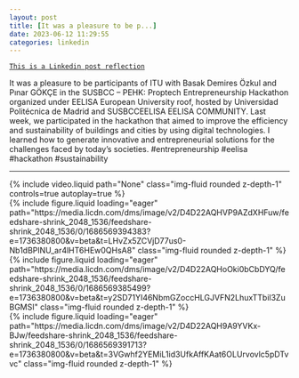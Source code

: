 ```yaml
---
layout: post
title: [It was a pleasure to be p...]
date: 2023-06-12 11:29:55
categories: linkedin
---
```


[`This is a Linkedin post reflection`](https://www.linkedin.com/feed/update/urn:li:activity:7073984762805202945)

It was a pleasure to be participants of ITU with Basak Demires Özkul and Pınar GÖKÇE in the SUSBCC – PEHK: Proptech Entrepreneurship Hackathon organized under EELISA European University roof, hosted by Universidad Politécnica de Madrid and SUSBCCEELISA EELISA COMMUNITY. Last week, we participated in the hackathon that aimed to improve the efficiency and sustainability of buildings and cities by using digital technologies. I learned how to generate innovative and entrepreneurial solutions for the challenges faced by today’s societies.
#entrepreneurship #eelisa #hackathon #sustainability

<hr>
<div class="row mt-3">
<div class="col-sm mt-3 mt-md-0">{% include video.liquid path="None" class="img-fluid rounded z-depth-1" controls=true autoplay=true %}</div>

<div class="col-sm mt-3 mt-md-0">{% include figure.liquid loading="eager" path="https://media.licdn.com/dms/image/v2/D4D22AQHVP9AZdXHFuw/feedshare-shrink_2048_1536/feedshare-shrink_2048_1536/0/1686569394383?e=1736380800&v=beta&t=LHvZx5ZCVjD77us0-Nb1dBPlNU_ar4lHT6HEw0QHsA8" class="img-fluid rounded z-depth-1" %}</div>
<div class="col-sm mt-3 mt-md-0">{% include figure.liquid loading="eager" path="https://media.licdn.com/dms/image/v2/D4D22AQHoOki0bCbDYQ/feedshare-shrink_2048_1536/feedshare-shrink_2048_1536/0/1686569385499?e=1736380800&v=beta&t=y2SD71YI46NbmGZoccHLGJVFN2LhuxTTbil3ZuBGMSI" class="img-fluid rounded z-depth-1" %}</div>
<div class="col-sm mt-3 mt-md-0">{% include figure.liquid loading="eager" path="https://media.licdn.com/dms/image/v2/D4D22AQH9A9YVKx-BJw/feedshare-shrink_2048_1536/feedshare-shrink_2048_1536/0/1686569391713?e=1736380800&v=beta&t=3VGwhf2YEMiL1id3UfkAffKAat6OLUrvovlc5pDTvvc" class="img-fluid rounded z-depth-1" %}</div>

</div>
